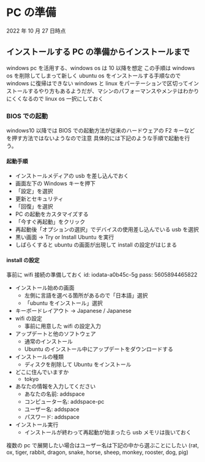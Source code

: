 # PC の準備

2022 年 10 月 27 日時点

## インストールする PC の準備からインストールまで

windows pc を活用する、windows os は 10 以降を想定
この手順は windows os を削除してしまって新しく ubuntu os をインストールする手順なので windows に復帰はできない
windows と linux をパーテーションで区切ってインストールするやり方もあるようだが、マシンのパフォーマンスやメンテはわかりにくくなるので
linux os 一択にしておく

### BIOS での起動

windows10 以降では BIOS での起動方法が従来のハードウェアの F2 キーなどを押す方法ではないようなので注意
具体的には下記のような手順で起動を行う。

#### 起動手順

- インストールメディアの usb を差し込んでおく
- 画面左下の Windows キーを押下
- 「設定」を選択
- 更新とセキュリティ
- 「回復」を選択
- PC の起動をカスタマイズする
- 「今すぐ再起動」をクリック
- 再起動後「オプションの選択」でデバイスの使用差し込んでいる usb を選択
- 黒い画面 -> Try or Install Ubuntu を実行
- しばらくすると ubuntu の画面が出現して install の設定がはじまる

#### install の設定

事前に wifi 接続の準備しておく
id: iodata-a0b45c-5g
pass: 5605894465822

- インストール始めの画面
  - 左側に言語を選べる箇所があるので「日本語」選択
  - 「ubuntu をインストール」選択
- キーボードレイアウト -> Japanese / Japanese
- wifi の設定
  - 事前に用意した wifi の設定入力
- アップデートと他のソフトウェア
  - 通常のインストール
  - Ubuntu のインストール中にアップデートをダウンロードする
- インストールの種類
  - ディスクを削除して Ubuntu をインストール
- どこに住んでいますか
  - tokyo
- あなたの情報を入力してください
  - あなたの名前: addspace
  - コンピューター名: addspace-pc
  - ユーザー名: addspace
  - パスワード: addspace
- インストール実行
  - インストールが終わって再起動が始まったら usb メモリは抜いておく

複数の pc で展開したい場合はユーザー名は下記の中から選ぶことにしたい
(rat, ox, tiger, rabbit, dragon, snake, horse, sheep, monkey, rooster, dog, pig)
